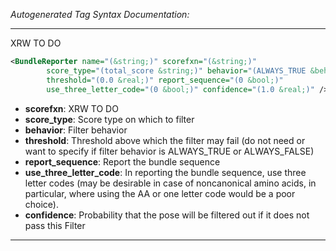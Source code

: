 _Autogenerated Tag Syntax Documentation:_

---
XRW TO DO

```xml
<BundleReporter name="(&string;)" scorefxn="(&string;)"
        score_type="(total_score &string;)" behavior="(ALWAYS_TRUE &behav;)"
        threshold="(0.0 &real;)" report_sequence="(0 &bool;)"
        use_three_letter_code="(0 &bool;)" confidence="(1.0 &real;)" />
```

-   **scorefxn**: XRW TO DO
-   **score_type**: Score type on which to filter
-   **behavior**: Filter behavior
-   **threshold**: Threshold above which the filter may fail (do not need or want to specify if filter behavior is ALWAYS_TRUE or ALWAYS_FALSE)
-   **report_sequence**: Report the bundle sequence
-   **use_three_letter_code**: In reporting the bundle sequence, use three letter codes (may be desirable in case of noncanonical amino acids, in particular, where using the AA or one letter code would be a poor choice).
-   **confidence**: Probability that the pose will be filtered out if it does not pass this Filter

---
